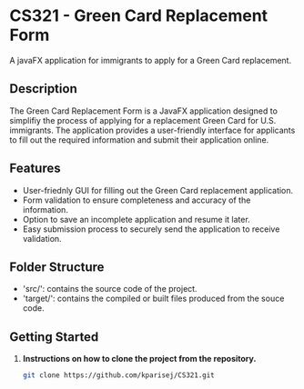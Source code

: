 # CS321 - Green Card Replacement Form
A javaFX application for immigrants to apply for a Green Card replacement.

## Description
The Green Card Replacement Form is a JavaFX application designed to simplifiy the process of applying for a replacement Green Card for U.S. immigrants. The application provides a user-friendly interface for applicants to fill out the required information and submit their application online.

## Features
- User-friednly GUI for filling out the Green Card replacement application.
- Form validation to ensure completeness and accuracy of the information.
- Option to save an incomplete application and resume it later.
- Easy submission process to securely send the application to receive validation.

## Folder Structure
- 'src/': contains the source code of the project.
- 'target/': contains the compiled or built files produced from the souce code.

## Getting Started
1. **Instructions on how to clone the project from the repository.**
   ```bash
   git clone https://github.com/kparisej/CS321.git
